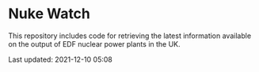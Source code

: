 # Nuke Watch

This repository includes code for retrieving the latest information available on the output of EDF nuclear power plants in the UK.

Last updated: 2021-12-10 05:08